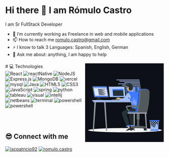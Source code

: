 ### <h1>Hi there 👋 I am Rómulo Castro</h1>

I am Sr FullStack Developer
<br />
- 🌱 I’m currently working as Freelance in web and mobile applications 
- 📫 How to reach me romulo.castro@gmail.com
- ⚡ I know to talk 3 Languages: Spanish, English, German
- 💬 Ask me about: anything, I am happy to help





 <p style="margin-top: 20px;">
    <img align="right" height="250" width="250" src="https://raw.githubusercontent.com/SubhadeepZilong/SubhadeepZilong/main/icons/animation_500_kxa883sd.gif" alt="SubhadeepZilong" />
</p>
# 💻 Technologies 

<div>
 <img  alt="React" src="https://img.shields.io/badge/React-20232A?style=for-the-badge&logo=react&logoColor=61DAFB"/>
   <img  alt="reactNative" src="https://img.shields.io/badge/React_Native-20232A?style=for-the-badge&logo=react&logoColor=61DAFB"/> 
  <img  alt="NodeJS" src="https://img.shields.io/badge/node.js-%2343853D.svg?style=for-the-badge&logo=node-dot-js&logoColor=white"/>
 <img  alt="Express.js" src="https://img.shields.io/badge/express.js-%23404d59.svg?style=for-the-badge&logo=express&logoColor=%2361DAFB"/>
 <img  alt="MongoDB" src ="https://img.shields.io/badge/MongoDB-%234ea94b.svg?style=for-the-badge&logo=mongodb&logoColor=white"/>
<img  alt="vercel" src ="https://img.shields.io/badge/Vercel-000000?style=for-the-badge&logo=vercel&logoColor=white"/> 
  <img  alt="mysql" src="https://img.shields.io/badge/MySQL-00000F?style=for-the-badge&logo=mysql&logoColor=white"/> 
   <img  alt="Java" src ="https://img.shields.io/badge/Java-ED8B00?style=for-the-badge&logo=java&logoColor=white"/>
  <img  alt="HTML5" src="https://img.shields.io/badge/html5-%23E34F26.svg?style=for-the-badge&logo=html5&logoColor=white"/>
  <img  alt="CSS3" src="https://img.shields.io/badge/css3-%231572B6.svg?style=for-the-badge&logo=css3&logoColor=white"/>
  <img  alt="JavaScript" src="https://img.shields.io/badge/javascript-%23323330.svg?style=for-the-badge&logo=javascript&logoColor=%23F7DF1E"/>
  <img  alt="spring" src ="https://img.shields.io/badge/Spring-6DB33F?style=for-the-badge&logo=spring&logoColor=white"/>
  <img  alt="python" src ="https://img.shields.io/badge/Python-14354C?style=for-the-badge&logo=python&logoColor=white"/>
 <img  alt="tableau" src ="https://img.shields.io/badge/Tableau-E97627?style=for-the-badge&logo=Tableau&logoColor=white"/> 
 <img  alt="visual" src ="https://img.shields.io/badge/Visual_Studio_Code-0078D4?style=for-the-badge&logo=visual%20studio%20code&logoColor=white"/>
  <img  alt="intellij" src ="https://img.shields.io/badge/IntelliJ_IDEA-000000.svg?style=for-the-badge&logo=intellij-idea&logoColor=white"/>
 <img  alt="netbeans" src ="https://img.shields.io/badge/apache%20netbeans-1B6AC6?style=for-the-badge&logo=apache%20netbeans%20IDE&logoColor=white"/>
 <img  alt="terminal" src ="https://img.shields.io/badge/windows%20terminal-4D4D4D?style=for-the-badge&logo=windows%20terminal&logoColor=white"/> 
 <img  alt="powershell" src ="https://img.shields.io/badge/powershell-5391FE?style=for-the-badge&logo=powershell&logoColor=white"/> 
 <img  alt="powershell" src ="https://img.shields.io/badge/Microsoft_Excel-217346?style=for-the-badge&logo=microsoft-excel&logoColor=white"/>
 
 <br><br>
</div>




## 😎 Connect with me
<p align="left">
  
<a href="https://www.linkedin.com/in/r%C3%B3mulo-castro-game-614826117/" target="blank"><img align="center" src="https://www.svgrepo.com/show/448234/linkedin.svg" alt="iscpatricio92" height="30" width="40" /></a>
<a href="mailTo:isc.romulo.castro@gmail.com" target="blank"> <img align="center" src="https://www.svgrepo.com/show/349378/gmail.svg" alt="romulo.castro" height="30" width="40" /></a>

</p>
<br>
